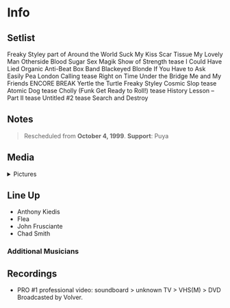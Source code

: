 # Info

## Setlist

Freaky Styley part of
Around the World
Suck My Kiss
Scar Tissue
My Lovely Man
Otherside
Blood Sugar Sex Magik
Show of Strength tease
I Could Have Lied
Organic Anti-Beat Box Band
Blackeyed Blonde
If You Have to Ask
Easily
Pea
London Calling tease
Right on Time
Under the Bridge
Me and My Friends
ENCORE BREAK
Yertle the Turtle
Freaky Styley
Cosmic Slop tease
Atomic Dog tease
Cholly (Funk Get Ready to Roll!) tease
History Lesson – Part II tease
Untitled #2 tease
Search and Destroy

## Notes

> Rescheduled from **October 4, 1999**.
**Support**: Puya

## Media 

<details>
  <summary>Pictures</summary>
  <!--<img alt="Setlist" title="Setlist" src="_.jpg" height="200" />
  <img alt="Clipping" title="Clipping" src="_.jpg" height="200" />
  <img alt="Flyer" title="Flyer" src="_.jpg" height="200" />-->
</details>

## Line Up

* Anthony Kiedis
* Flea
* John Frusciante
* Chad Smith

### Additional Musicians

## Recordings

* PRO #1 professional video: soundboard > unknown TV > VHS(M) > DVD Broadcasted by Volver.
